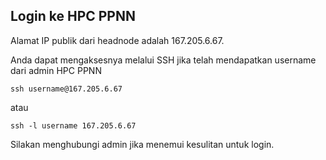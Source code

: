 ## Login ke HPC PPNN

Alamat IP publik dari headnode adalah 167.205.6.67.

Anda dapat mengaksesnya melalui SSH jika telah mendapatkan username
dari admin HPC PPNN

```
ssh username@167.205.6.67
```
atau
```
ssh -l username 167.205.6.67
```

Silakan menghubungi admin jika menemui kesulitan untuk login.



